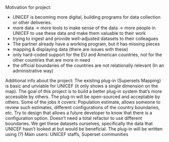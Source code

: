 Motivation for project:
-	UNICEF is becoming more digital, building programs for data collection or other deliveries.
-	more data -> more tools to make sense of the data -> more people in UNICEF to use these data and make them valuable to their work
-	trying to ingest and provide well-adjusted datasets to their colleagues
-	The partner already have a working program, but it has missing pieces
-	mapping & displaying data (there are issues with these)
-	only hard-coded support for the EU and American countries, not for the other countries that are more in need
-	the official boundaries of the countries are not relationally relevant (In an administrative way)

Additional info about the project:
The existing plug-in (Supersets Mapping) is basic and unviable for UNICEF (it only shows a single dimension on the map). The goal of this project is to build a better plug-in system that’s more accessible by others.
The plug-in will be open-sourced and acceptable by others. Some of the jobs it covers: Population estimate, allows someone to review such estimates, different configurations of the country boundaries, etc.
Try to design that allows a future developer to know that there is a configuration option. Doesn’t need a total refactor to use different boundaries.
We get these datasets ourselves, specifically the data that UNICEF hasn’t looked at but would be beneficial.
The plug-in will be written using (?)
Main users: UNICEF staffs, Superset communities
